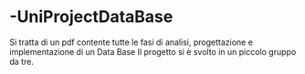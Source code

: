 # -UniProjectDataBase
Si tratta di un pdf contente tutte le fasi di analisi, progettazione e implementazione di un Data Base
Il progetto si è svolto in un piccolo gruppo da tre.
